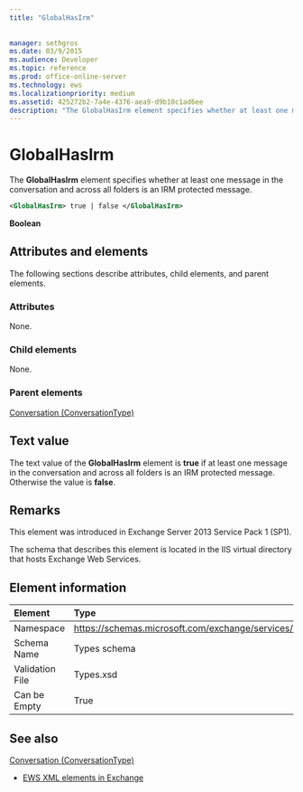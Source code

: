 ```yaml
---
title: "GlobalHasIrm"
 
 
manager: sethgros
ms.date: 03/9/2015
ms.audience: Developer
ms.topic: reference
ms.prod: office-online-server
ms.technology: ews
ms.localizationpriority: medium
ms.assetid: 425272b2-7a4e-4376-aea9-d9b10c1ad6ee
description: "The GlobalHasIrm element specifies whether at least one message in the conversation and across all folders is an IRM protected message."
---
```


# GlobalHasIrm

The **GlobalHasIrm** element specifies whether at least one message in the conversation and across all folders is an IRM protected message. 
  
```XML
<GlobalHasIrm> true | false </GlobalHasIrm>
```

 **Boolean**
## Attributes and elements

The following sections describe attributes, child elements, and parent elements.
  
### Attributes

None.
  
### Child elements

None.
  
### Parent elements

[Conversation (ConversationType)](conversation-conversationtype.md)
  
## Text value

The text value of the **GlobalHasIrm** element is **true** if at least one message in the conversation and across all folders is an IRM protected message. Otherwise the value is **false**.
  
## Remarks

This element was introduced in Exchange Server 2013 Service Pack 1 (SP1).
  
The schema that describes this element is located in the IIS virtual directory that hosts Exchange Web Services.
  
## Element information

|Element|Type|
|:-----|:-----|
|Namespace  <br/> |https://schemas.microsoft.com/exchange/services/2006/types  <br/> |
|Schema Name  <br/> |Types schema  <br/> |
|Validation File  <br/> |Types.xsd  <br/> |
|Can be Empty  <br/> |True  <br/> |
   
## See also



[Conversation (ConversationType)](conversation-conversationtype.md)


- [EWS XML elements in Exchange](ews-xml-elements-in-exchange.md)

